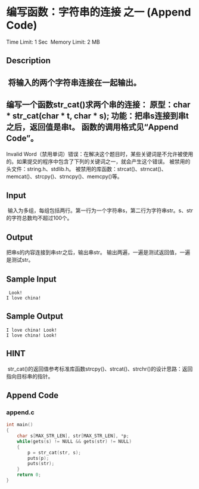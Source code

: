 # 编写函数：字符串的连接 之一 (Append Code)
Time Limit: 1 Sec  Memory Limit: 2 MB


## Description
 将输入的两个字符串连接在一起输出。
-----------------------------------------------------------------------------
编写一个函数str_cat()求两个串的连接：
原型：char * str_cat(char * t, char * s);
功能：把串s连接到串t之后，返回值是串t。
函数的调用格式见“Append Code”。
-----------------------------------------------------------------------------
Invalid Word（禁用单词）错误：在解决这个题目时，某些关键词是不允许被使用的。如果提交的程序中包含了下列的关键词之一，就会产生这个错误。
被禁用的头文件：string.h、stdlib.h。
被禁用的库函数：strcat()、strncat()、memcat()、strcpy()、strncpy()、memcpy()等。

## Input
 输入为多组，每组包括两行。第一行为一个字符串s，第二行为字符串str。s、str的字符总数均不超过100个。

## Output
把串s的内容连接到串str之后，输出串str。
输出两遍，一遍是测试返回值，一遍是测试str。


## Sample Input
```
 Look!
I love china!

```
## Sample Output
```
I love china! Look!
I love china! Look!

```

## HINT
 str_cat()的返回值参考标准库函数strcpy()、strcat()、strchr()的设计思路：返回指向目标串的指针。

## Append Code
### append.c
```c
int main()
{
    char s[MAX_STR_LEN], str[MAX_STR_LEN], *p;
    while(gets(s) != NULL && gets(str) != NULL)
    {
        p = str_cat(str, s);
        puts(p);
        puts(str);
    }
    return 0;
}

```
